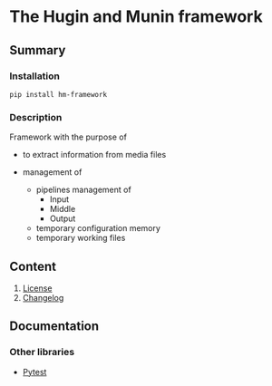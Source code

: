 # The Hugin and Munin framework
## Summary
### Installation
    pip install hm-framework

### Description
Framework with the purpose of 
* to extract information from media files

* management of
  * pipelines management of
    * Input
    * Middle  
    * Output 
  * temporary configuration memory
  * temporary working files

## Content
1. [License](License.md)
2. [Changelog](Changelog.md)


## Documentation
### Other libraries
* [Pytest](https://docs.pytest.org/en/7.3.x/contents.html)